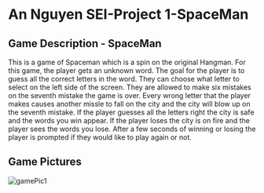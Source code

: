 <h1>An Nguyen SEI-Project 1-SpaceMan</h1>
<h2>Game Description - SpaceMan</h2>
<p>This is a game of Spaceman which is a spin on the original Hangman. For this game, the player gets an unknown word. The goal for the player is to guess all the correct letters in the word. They can choose what letter to select on the left side of the screen. They are allowed to make six mistakes on the seventh mistake the game is over. Every wrong letter that the player makes causes another missle to fall on the city and the city will blow up on the seventh mistake. If the player guesses all the letters right the city is safe and the words you win appear. If the player loses the city is on fire and the player sees the words you lose. After a few seconds of winning or losing the player is prompted if they would like to play again or not. </p>
<h2>Game Pictures</h2>

![gamePic1](https://github.com/sfaigon/spaceMan/assets/55246409/9d958542-723a-4816-8a9a-a710fc9d09c0)
